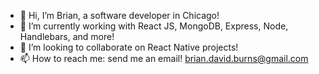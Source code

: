- 👋 Hi, I’m Brian, a software developer in Chicago!
- 🌱 I’m currently working with React JS, MongoDB, Express, Node, Handlebars, and more!
- 💞️ I’m looking to collaborate on React Native projects!
- 📫 How to reach me: send me an email! brian.david.burns@gmail.com

<!---
bbgits/bbgits is a ✨ special ✨ repository because its `README.md` (this file) appears on your GitHub profile.
You can click the Preview link to take a look at your changes.
--->
